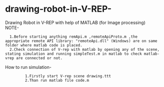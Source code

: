 # drawing-robot-in-V-REP-
Drawing Robot in V-REP with help of MATLAB (for Image processing)
NOTE-

      1.Before starting anything remApi.m ,remoteApiProto.m ,the appropriate remote API library: "remoteApi.dll" (Windows) are on same folder where matlab code is placed.
      2.Check connection of V-rep with matlab by opening any of the scene, stating simulation and running simpleTest.m in matlab to check matlab-vrep are connected or not.

How to run simulation-
             
             1.Firstly start V-rep scene drawing.ttt      
             2.Than run matlab file code.m
